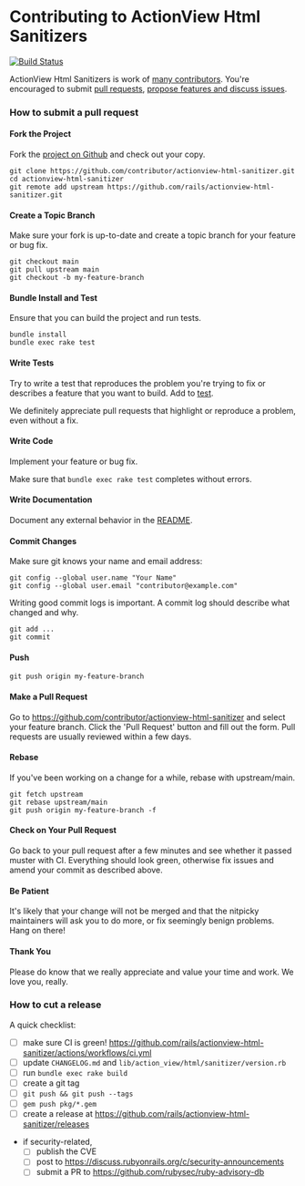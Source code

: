 Contributing to ActionView Html Sanitizers
=====================

[![Build Status](https://github.com/rails/actionview-html-sanitizer/actions/workflows/ci.yml/badge.svg)](https://github.com/rails/actionview-html-sanitizer/actions/workflows/ci.yml)

ActionView Html Sanitizers is work of [many contributors](https://github.com/rails/actionview-html-sanitizer/graphs/contributors). You're encouraged to submit [pull requests](https://github.com/rails/actionview-html-sanitizer/pulls), [propose features and discuss issues](https://github.com/rails/actionview-html-sanitizer/issues).

### How to submit a pull request

#### Fork the Project

Fork the [project on Github](https://github.com/rails/actionview-html-sanitizer) and check out your copy.

```
git clone https://github.com/contributor/actionview-html-sanitizer.git
cd actionview-html-sanitizer
git remote add upstream https://github.com/rails/actionview-html-sanitizer.git
```

#### Create a Topic Branch

Make sure your fork is up-to-date and create a topic branch for your feature or bug fix.

```
git checkout main
git pull upstream main
git checkout -b my-feature-branch
```

#### Bundle Install and Test

Ensure that you can build the project and run tests.

```
bundle install
bundle exec rake test
```

#### Write Tests

Try to write a test that reproduces the problem you're trying to fix or describes a feature that you want to build. Add to [test](test).

We definitely appreciate pull requests that highlight or reproduce a problem, even without a fix.

#### Write Code

Implement your feature or bug fix.

Make sure that `bundle exec rake test` completes without errors.

#### Write Documentation

Document any external behavior in the [README](README.md).

#### Commit Changes

Make sure git knows your name and email address:

```
git config --global user.name "Your Name"
git config --global user.email "contributor@example.com"
```

Writing good commit logs is important. A commit log should describe what changed and why.

```
git add ...
git commit
```

#### Push

```
git push origin my-feature-branch
```

#### Make a Pull Request

Go to https://github.com/contributor/actionview-html-sanitizer and select your feature branch. Click the 'Pull Request' button and fill out the form. Pull requests are usually reviewed within a few days.

#### Rebase

If you've been working on a change for a while, rebase with upstream/main.

```
git fetch upstream
git rebase upstream/main
git push origin my-feature-branch -f
```

#### Check on Your Pull Request

Go back to your pull request after a few minutes and see whether it passed muster with CI. Everything should look green, otherwise fix issues and amend your commit as described above.

#### Be Patient

It's likely that your change will not be merged and that the nitpicky maintainers will ask you to do more, or fix seemingly benign problems. Hang on there!

#### Thank You

Please do know that we really appreciate and value your time and work. We love you, really.

### How to cut a release

A quick checklist:

- [ ] make sure CI is green! https://github.com/rails/actionview-html-sanitizer/actions/workflows/ci.yml
- [ ] update `CHANGELOG.md` and `lib/action_view/html/sanitizer/version.rb`
- [ ] run `bundle exec rake build`
- [ ] create a git tag
- [ ] `git push && git push --tags`
- [ ] `gem push pkg/*.gem`
- [ ] create a release at https://github.com/rails/actionview-html-sanitizer/releases
- if security-related,
  - [ ] publish the CVE
  - [ ] post to https://discuss.rubyonrails.org/c/security-announcements
  - [ ] submit a PR to https://github.com/rubysec/ruby-advisory-db
